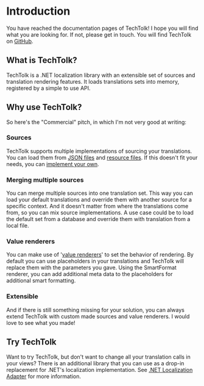 # Introduction

You have reached the documentation pages of TechTolk! I hope you will find what
you are looking for. If not, please get in touch. You will find TechTolk on
[GitHub](https://github.com/Fandermill/TechTolk).



## What is TechTolk?

TechTolk is a .NET localization library with an extensible set of sources and
translation rendering features. It loads translations sets into memory,
registered by a simple to use API.



## Why use TechTolk?

So here's the "Commercial" pitch, in which I'm not very good at writing:

### Sources
TechTolk supports multiple implementations of sourcing your translations. You
can load them from [JSON files](./sources/json.md) and 
[resource files](./sources/resx.md). If this doesn't fit your needs, you can
[implement your own](./sources/diy.md).

### Merging multiple sources
You can merge multiple sources into one translation set. This way you can load
your default translations and override them with another source for a specific
context. And it doesn't matter from where the translations come from, so you can
mix source implementations. A use case could be to load the default set from a
database and override them with translation from a local file.

### Value renderers
You can make use of '[value renderers](./value-renderers.md)' to set the
behavior of rendering. By default you can use placeholders in your translations
and TechTolk will replace them with the parameters you gave. Using the
SmartFormat renderer, you can add additional meta data to the placeholders for
additional smart formatting.


### Extensible
And if there is still something missing for your solution, you can always extend
TechTolk with custom made sources and value renderers. I would love to see what
you made!



## Try TechTolk

Want to try TechTolk, but don't want to change all your translation calls in
your views? There is an additional library that you can use as a drop-in
replacement for .NET's localization implementation. See 
[.NET Localization Adapter](net-localization-adapter.md) for more information.
